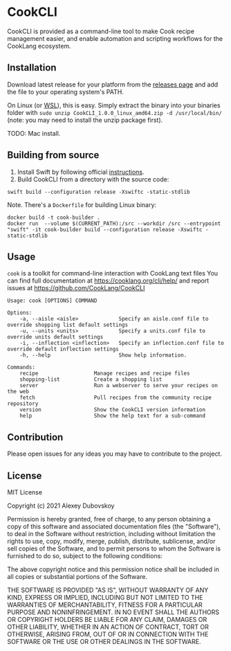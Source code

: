 # CookCLI

CookCLI is provided as a command-line tool to make Cook recipe management easier, and enable automation and scripting workflows for the CookLang ecosystem.

## Installation

Download latest release for your platform from the [releases page](https://github.com/cooklang/CookCLI/releases) and add the file to your operating system's PATH.

On Linux (or [WSL](https://docs.microsoft.com/en-us/windows/wsl/about)), this is easy. Simply extract the binary into your binaries folder with `sudo unzip CookCLI_1.0.0_linux_amd64.zip -d /usr/local/bin/` (note: you may need to install the unzip package first). 

TODO: Mac install.

## Building from source

1. Install Swift by following official [instructions](https://swift.org/getting-started/#installing-swift).
2. Build CookCLI from a directory with the source code:

```
swift build --configuration release -Xswiftc -static-stdlib
```

Note. There's a `Dockerfile` for building Linux binary:

    docker build -t cook-builder .
    docker run  --volume $(CURRENT_PATH):/src --workdir /src --entrypoint "swift" -it cook-builder build --configuration release -Xswiftc -static-stdlib

    
## Usage
`cook` is a toolkit for command-line interaction with CookLang text files
You can find full documentation at https://cooklang.org/cli/help/ and report issues at https://github.com/CookLang/CookCLI

```
Usage: cook [OPTIONS] COMMAND

Options:
    -a, --aisle <aisle>             Specify an aisle.conf file to override shopping list default settings 
    -u, --units <units>             Specify a units.conf file to override units default settings
    -i, --inflection <inflection>   Specify an inflection.conf file to override default inflection settings
    -h, --help                      Show help information.

Commands:
    recipe                  Manage recipes and recipe files
    shopping-list           Create a shopping list
    server                  Run a webserver to serve your recipes on the web
    fetch                   Pull recipes from the community recipe repository
    version                 Show the CookCLI version information
    help                    Show the help text for a sub-command
```

## Contribution

Please open issues for any ideas you may have to contribute to the project.

## License

MIT License

Copyright (c) 2021 Alexey Dubovskoy

Permission is hereby granted, free of charge, to any person obtaining a copy
of this software and associated documentation files (the "Software"), to deal
in the Software without restriction, including without limitation the rights
to use, copy, modify, merge, publish, distribute, sublicense, and/or sell
copies of the Software, and to permit persons to whom the Software is
furnished to do so, subject to the following conditions:

The above copyright notice and this permission notice shall be included in all
copies or substantial portions of the Software.

THE SOFTWARE IS PROVIDED "AS IS", WITHOUT WARRANTY OF ANY KIND, EXPRESS OR
IMPLIED, INCLUDING BUT NOT LIMITED TO THE WARRANTIES OF MERCHANTABILITY,
FITNESS FOR A PARTICULAR PURPOSE AND NONINFRINGEMENT. IN NO EVENT SHALL THE
AUTHORS OR COPYRIGHT HOLDERS BE LIABLE FOR ANY CLAIM, DAMAGES OR OTHER
LIABILITY, WHETHER IN AN ACTION OF CONTRACT, TORT OR OTHERWISE, ARISING FROM,
OUT OF OR IN CONNECTION WITH THE SOFTWARE OR THE USE OR OTHER DEALINGS IN THE
SOFTWARE.
